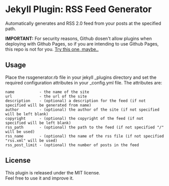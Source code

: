 # Jekyll Plugin: RSS Feed Generator

Automatically generates and RSS 2.0 feed from your posts at the specified path.

__IMPORTANT:__ For security reasons, Github dosen't allow plugins when deploying with Github Pages, so if you are intending to use Github Pages, this repo is not for you. [Try this one, maybe..](https://github.com/snaptortoise/jekyll-rss-feeds)

## Usage

Place the rssgenerator.rb file in your jekyll _plugins directory and set the required configuration attributes in your _config.yml file. The attributes are:  

    name           - the name of the site
    url            - the url of the site
    description    - (optional) a description for the feed (if not specified will be generated from name)
    author         - (optional) the author of the site (if not specified will be left blank)
    copyright      - (optional) the copyright of the feed (if not specified will be left blank)
    rss_path       - (optional) the path to the feed (if not specified "/" will be used)
    rss_name       - (optional) the name of the rss file (if not specified "rss.xml" will be used)
    rss_post_limit - (optional) the number of posts in the feed

## License

This plugin is released under the MIT license.  
Feel free to use it and improve it.
